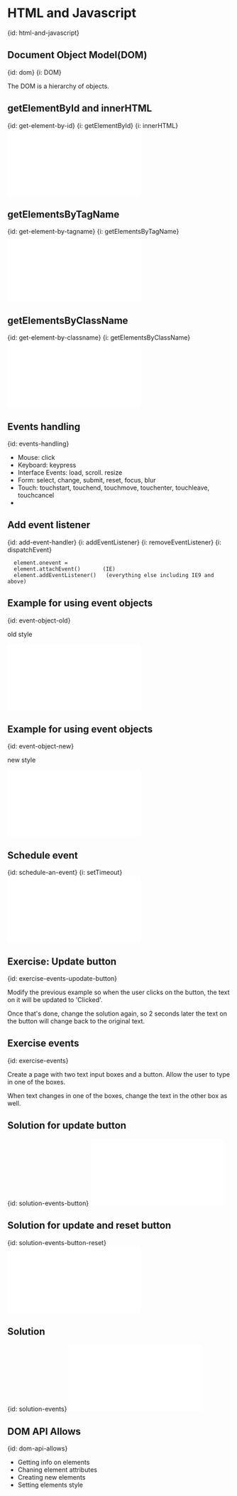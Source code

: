 # HTML and Javascript
{id: html-and-javascript}

## Document Object Model(DOM)
{id: dom}
{i: DOM}

The DOM is a hierarchy of objects.



## getElementById and innerHTML
{id: get-element-by-id}
{i: getElementById}
{i: innerHTML}
![](examples/javascript/get_element_by_id.html)


## getElementsByTagName
{id: get-element-by-tagname}
{i: getElementsByTagName}
![](examples/javascript/get_elements_by_tag_name.html)


## getElementsByClassName
{id: get-element-by-classname}
{i: getElementsByClassName}
![](examples/javascript/get_elements_by_class_name.html)


## Events handling
{id: events-handling}

* Mouse: click
* Keyboard: keypress
* Interface Events: load, scroll. resize
* Form: select, change, submit, reset, focus, blur
* Touch: touchstart, touchend, touchmove, touchenter, touchleave, touchcancel
* <a href="http://en.wikipedia.org/wiki/DOM_Events"></a>





## Add event listener
{id: add-event-handler}
{i: addEventListener}
{i: removeEventListener}
{i: dispatchEvent}

```
  element.onevent =
  element.attachEvent()       (IE)
  element.addEventListener()   (everything else including IE9 and above)
```


## Example for using event objects
{id: event-object-old}

old style

![](examples/javascript/event_old.html)


## Example for using event objects
{id: event-object-new}

new style

![](examples/javascript/event_new.html)


## Schedule event
{id: schedule-an-event}
{i: setTimeout}
![](examples/javascript/schedule_event.html)


## Exercise: Update button
{id: exercise-events-upodate-button}


Modify the previous example so when the user clicks on the button,
the text on it will be updated to 'Clicked'.




Once that's done, change the solution again, so 2 seconds later the text on the button will change back to the original text.




## Exercise events
{id: exercise-events}


Create a page with two text input boxes and a button.
Allow the user to type in one of the boxes.

When text changes in one of the boxes, change the text in the other box as well.




## Solution for update button
{id: solution-events-button}
![](examples/javascript/event_new_update.html)


## Solution for update and reset button
{id: solution-events-button-reset}
![](examples/javascript/event_new_update_reset.html)



## Solution
{id: solution-events}
![](examples/javascript/event_update_on_click.html)


## DOM API Allows
{id: dom-api-allows}

* Getting info on elements
* Chaning element attributes
* Creating new elements
* Setting elements style







